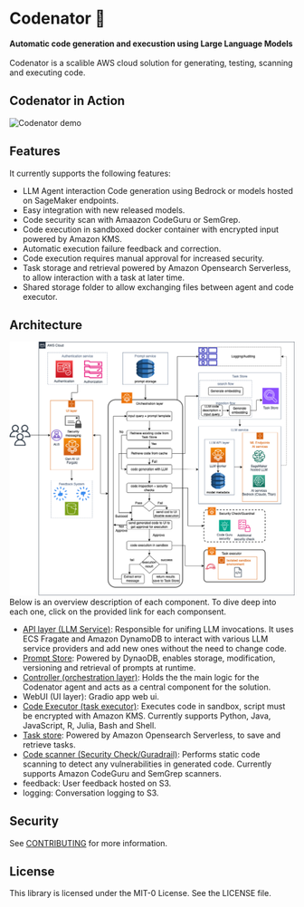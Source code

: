 # Codenator 🤖️
**Automatic code generation and execustion using Large Language Models**<br><br>
Codenator is a scalible AWS cloud solution for generating, testing, scanning and executing code.
## Codenator in Action
![Codenator demo](assets/codenator.gif)
## Features
It currently supports the following features:
- LLM Agent interaction Code generation using Bedrock or models hosted on SageMaker endpoints.
- Easy integration with new released models.
- Code security scan with Amaazon CodeGuru or SemGrep.
- Code execution in sandboxed docker container with encrypted input powered by Amazon KMS.
- Automatic execution failure feedback and correction.
- Code execution requires manual approval for increased security.
- Task storage and retrieval powered by Amazon Opensearch Serverless, to allow interaction with a task at later time.
- Shared storage folder to allow exchanging files between agent and code executor.
## Architecture
![Codenator Architecture](assets/codenator-architecture.png)
Below is an overview description of each component. To dive deep into each one, click on the provided link for each componsent.
* [API layer (LLM Service)](src/codenator/api-layer/README.md): Responsible for unifing LLM invocations. It uses ECS Fragate and Amazon DynamoDB to interact with various LLM service providers and add new ones without the need to change code.
* [Prompt Store](src/codenator/controller/prompt/README.md): Powered by DynaoDB, enables storage, modification, versioning and retrieval of prompts at runtime.
* [Controller (orchestration layer)](src/codenator/controller/README.md): Holds the the main logic for the Codenator agent and acts as a central component for the solution.  
* WebUI (UI layer): Gradio app web ui.
* [Code Executor (task executor)](src/codenator/code-executor/README.md): Executes code in sandbox, script must be encrypted with Amazon KMS. Currently supports Python, Java, JavaScript, R, Julia, Bash and Shell.
* [Task store](src/codenator/task-store/README.md): Powered by Amazon Opensearch Serverless, to save and retrieve tasks.
* [Code scanner (Security Check/Guradrail)](src/codenator/code-scanner/README.md): Performs static code scanning to detect any vulnerabilities in generated code. Currently supports Amazon CodeGuru and SemGrep scanners.
* feedback: User feedback hosted on S3.
* logging: Conversation logging to S3.
## Security

See [CONTRIBUTING](CONTRIBUTING.md#security-issue-notifications) for more information.

## License

This library is licensed under the MIT-0 License. See the LICENSE file.
